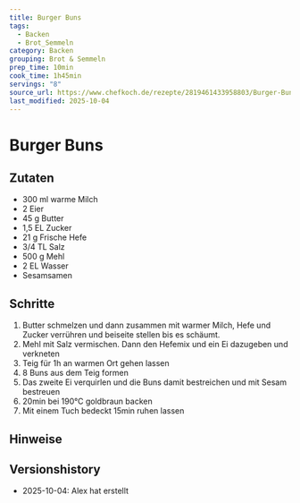 ```yaml
---
title: Burger Buns
tags:
  - Backen
  - Brot_Semmeln
category: Backen
grouping: Brot & Semmeln
prep_time: 10min
cook_time: 1h45min
servings: "8"
source_url: https://www.chefkoch.de/rezepte/2819461433958803/Burger-Buns.html
last_modified: 2025-10-04
---
```

# Burger Buns

## Zutaten
- 300 ml warme Milch
- 2 Eier
- 45 g Butter
- 1,5 EL Zucker
- 21 g Frische Hefe
- 3/4 TL Salz
- 500 g Mehl
- 2 EL Wasser
- Sesamsamen
## Schritte
1. Butter schmelzen und dann zusammen mit warmer Milch, Hefe und Zucker verrühren und beiseite stellen bis es schäumt.
2. Mehl mit Salz vermischen. Dann den Hefemix und ein Ei dazugeben und verkneten
3. Teig für 1h an warmen Ort gehen lassen
4. 8 Buns aus dem Teig formen
5. Das zweite Ei verquirlen und die Buns damit bestreichen und mit Sesam bestreuen
6. 20min bei 190°C goldbraun backen
7. Mit einem Tuch bedeckt 15min ruhen lassen

## Hinweise

## Versionshistory
- 2025-10-04: Alex hat erstellt

  

<!-- Ende der Vorlage -->
<!-- MARKER FOR MAPPER SCRIPT -->